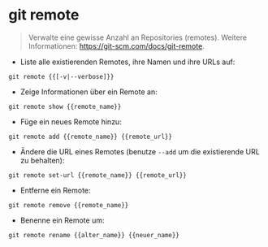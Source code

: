 # git remote

> Verwalte eine gewisse Anzahl an Repositories (remotes).
> Weitere Informationen: <https://git-scm.com/docs/git-remote>.

- Liste alle existierenden Remotes, ihre Namen und ihre URLs auf:

`git remote {{[-v|--verbose]}}`

- Zeige Informationen über ein Remote an:

`git remote show {{remote_name}}`

- Füge ein neues Remote hinzu:

`git remote add {{remote_name}} {{remote_url}}`

- Ändere die URL eines Remotes (benutze `--add` um die existierende URL zu behalten):

`git remote set-url {{remote_name}} {{remote_url}}`

- Entferne ein Remote:

`git remote remove {{remote_name}}`

- Benenne ein Remote um:

`git remote rename {{alter_name}} {{neuer_name}}`
